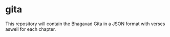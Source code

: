 # gita


This repository will contain the Bhagavad Gita in a JSON format with verses aswell for each chapter. 
